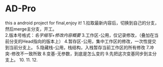 # AD-Pro
this a android project for final,enjoy it!
1.拉取最新内容后，切换到自己的分支，然后merge主分支，开工。<br/>
2.版本号格式：*名字缩写*+*修改内容概要*
3.工作区-公用，仅记录修改，（叠加在当前分支的Head指向的版本上）
4.暂存区-公用，集中工作区的修改，一次性提交到当前分支上。
5.隐藏栈-公用，栈结构，入栈暂存当前工作区的所有修改
7.冲突-修改不一致所致
8.变基-无参数，到底是怎么变的
9.先把这次变基同步到主分支上。
10.
11.
12.
